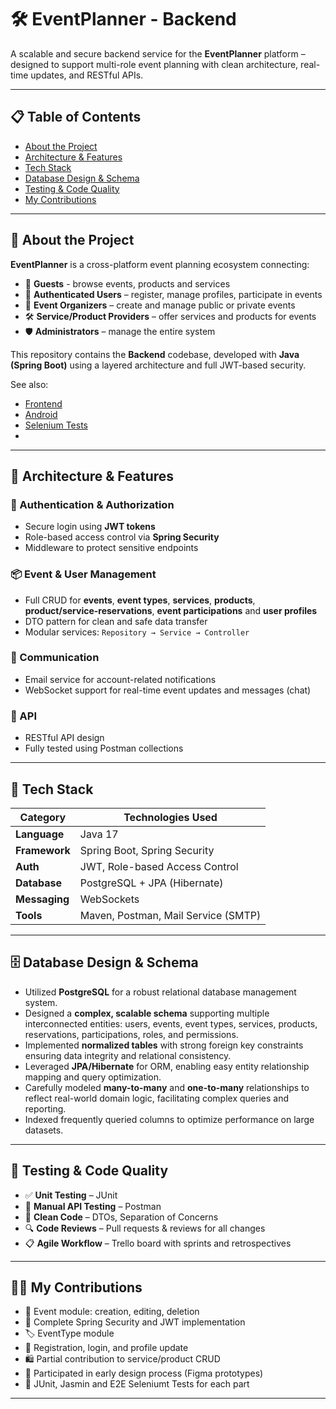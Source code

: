 # 🛠️ EventPlanner - Backend

A scalable and secure backend service for the **EventPlanner** platform – designed to support multi-role event planning with clean architecture, real-time updates, and RESTful APIs.

---

## 📋 Table of Contents
- [About the Project](#about-the-project)
- [Architecture & Features](#architecture--features)
- [Tech Stack](#tech-stack)
- [Database Design & Schema](#database-design)
- [Testing & Code Quality](#testing--code-quality)
- [My Contributions](#my-contributions)

---

<a name="about-the-project"></a>
## 📖 About the Project

**EventPlanner** is a cross-platform event planning ecosystem connecting:
- 👤 **Guests** - browse events, products and services
- 🎫 **Authenticated Users** – register, manage profiles, participate in events  
- 🎤 **Event Organizers** – create and manage public or private events  
- 🛠️ **Service/Product Providers** – offer services and products for events  
- 🛡️ **Administrators** – manage the entire system

This repository contains the **Backend** codebase, developed with **Java (Spring Boot)** using a layered architecture and full JWT-based security.

See also:  
- [Frontend](https://github.com/Nikola034/Event-Planner-Frontend)  
- [Android](https://github.com/Nikola034/Event-Planner-Android) 
- [Selenium Tests](https://github.com/Nikola034/Event-Planner-Selenium-Tests)
- 
---

<a name="architecture--features"></a>
## 🧱 Architecture & Features

### 🔐 Authentication & Authorization
- Secure login using **JWT tokens**
- Role-based access control via **Spring Security**
- Middleware to protect sensitive endpoints

### 📦 Event & User Management
- Full CRUD for **events**, **event types**, **services**, **products**, **product/service-reservations**, **event participations** and **user profiles**
- DTO pattern for clean and safe data transfer
- Modular services: `Repository → Service → Controller`

### 🔔 Communication
- Email service for account-related notifications
- WebSocket support for real-time event updates and messages (chat)

### 🔗 API
- RESTful API design
- Fully tested using Postman collections

---

<a name="tech-stack"></a>
## 🧰 Tech Stack

| Category     | Technologies Used                          |
|--------------|---------------------------------------------|
| **Language** | Java 17                                     |
| **Framework**| Spring Boot, Spring Security                |
| **Auth**     | JWT, Role-based Access Control              |
| **Database** | PostgreSQL + JPA (Hibernate)                |
| **Messaging**| WebSockets                                  |
| **Tools**    | Maven, Postman, Mail Service (SMTP)         |

---

<a name="database-design"></a>
## 🗄️ Database Design & Schema

- Utilized **PostgreSQL** for a robust relational database management system.  
- Designed a **complex, scalable schema** supporting multiple interconnected entities: users, events, event types, services, products, reservations, participations, roles, and permissions.  
- Implemented **normalized tables** with strong foreign key constraints ensuring data integrity and relational consistency.  
- Leveraged **JPA/Hibernate** for ORM, enabling easy entity relationship mapping and query optimization.  
- Carefully modeled **many-to-many** and **one-to-many** relationships to reflect real-world domain logic, facilitating complex queries and reporting.  
- Indexed frequently queried columns to optimize performance on large datasets.

---

<a name="testing--code-quality"></a>
## 🧪 Testing & Code Quality

- ✅ **Unit Testing** – JUnit  
- 🧪 **Manual API Testing** – Postman  
- 🧼 **Clean Code** – DTOs, Separation of Concerns  
- 🔍 **Code Reviews** – Pull requests & reviews for all changes  
- 📋 **Agile Workflow** – Trello board with sprints and retrospectives

---

<a name="my-contributions"></a>
## 👨‍💻 My Contributions

- 🔧 Event module: creation, editing, deletion
- 🔐 Complete Spring Security and JWT implementation
- 🏷️ EventType module  
- 👤 Registration, login, and profile update  
- 🛍️ Partial contribution to service/product CRUD  
- 📐 Participated in early design process (Figma prototypes)
- 🧪 JUnit, Jasmin and E2E Seleniumt Tests for each part

---
